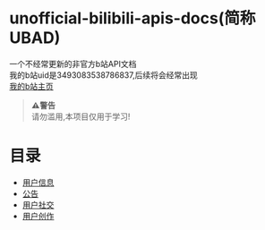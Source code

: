 # unofficial-bilibili-apis-docs(简称UBAD)
一个不经常更新的非官方b站API文档  
我的b站uid是3493083538786837,后续将会经常出现  
[我的b站主页](https://space.bilibili.com/3493083538786837)  

>**⚠️警告**  
>请勿滥用,本项目仅用于学习!


# 目录  
- [用户信息](docs/html/user_info.html)  
- [公告](docs/html/notice.html)
- [用户社交](docs/html/user_social.html)
- [用户创作](docs/html/user_authoring.html)
